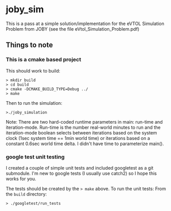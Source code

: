 # joby_sim

This is a pass at a simple solution/implementation for the eVTOL Simulation Problem from JOBY (see the file eVtol_Simulation_Problem.pdf)

## Things to note
### This is a cmake based project
This should work to build:
```
> mkdir build
> cd build
> cmake -DCMAKE_BUILD_TYPE=Debug ../
> make
```
Then to run the simulation:
```
>./joby_simulation
```

Note: There are two hard-coded runtime parameters in main: run-time and 
iteration-mode. Run-time is the number real-world minutes to run and the 
iteration-mode boolean selects between iterations based on the system clock 
(1sec system time == 1min world time) or iterations based on a constant 
0.6sec world time delta. I didn't have time to parameterize main().

### google test unit testing
I created a couple of simple unit tests and included googletest as a git submodule. 
I'm new to google tests (I usually use catch2) so I hope this works for you.

The tests should be created by the `> make` above. To run the unit tests:
From the `build` directory:
```
> ./googletest/run_tests
```
